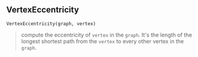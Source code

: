 ## VertexEccentricity

``` 
VertexEccentricity(graph, vertex)
```

> compute the eccentricity of `vertex` in the `graph`. It's the length of the longest shortest path from the `vertex` to every other vertex in the `graph`.
